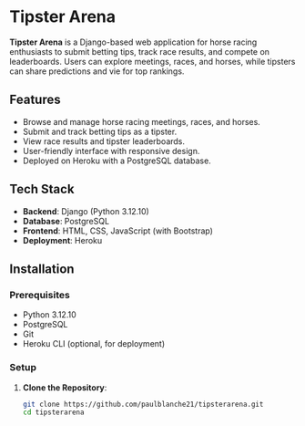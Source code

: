 # Tipster Arena

**Tipster Arena** is a Django-based web application for horse racing enthusiasts to submit betting tips, track race results, and compete on leaderboards. Users can explore meetings, races, and horses, while tipsters can share predictions and vie for top rankings.

## Features

- Browse and manage horse racing meetings, races, and horses.
- Submit and track betting tips as a tipster.
- View race results and tipster leaderboards.
- User-friendly interface with responsive design.
- Deployed on Heroku with a PostgreSQL database.

## Tech Stack

- **Backend**: Django (Python 3.12.10)
- **Database**: PostgreSQL
- **Frontend**: HTML, CSS, JavaScript (with Bootstrap)
- **Deployment**: Heroku

## Installation

### Prerequisites

- Python 3.12.10
- PostgreSQL
- Git
- Heroku CLI (optional, for deployment)

### Setup

1. **Clone the Repository**:

   ```bash
   git clone https://github.com/paulblanche21/tipsterarena.git
   cd tipsterarena

